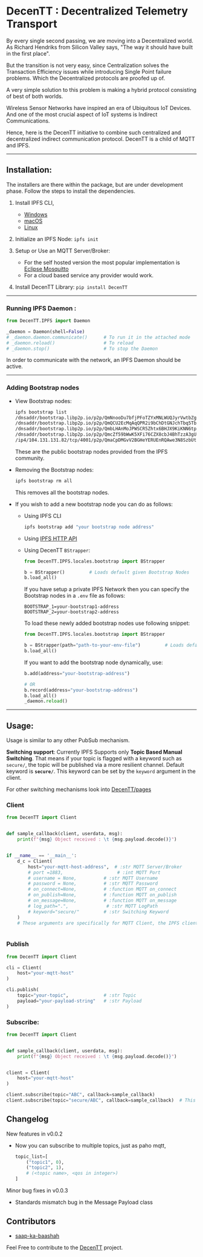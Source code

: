 # DecenTT : Decentralized Telemetry Transport
By every single second passing, we are moving into a Decentralized world. As Richard Hendriks from Silicon Valley says, "The way it should have built in the first place". 

But the transition is not very easy, since Centralization solves the Transaction Efficiency issues while introducing Single Point failure problems. Which the Decentralized protocols are proofed up of. 

A very simple solution to this problem is making a hybrid protocol consisting of best of both worlds. 

Wireless Sensor Networks have inspired an era of Ubiquitous IoT Devices. And one of the most crucial aspect of IoT systems is Indirect Communications. 

Hence, here is the DecenTT initiative to combine such centralized and decentralized indirect communication protocol.
DecenTT is a child of MQTT and IPFS.

---

## Installation: 
The installers are there within the package, but are under development phase.
Follow the steps to install the dependencies.
1. Install IPFS CLI, 
    - [Windows](https://docs.ipfs.io/install/command-line/#windows)
    - [macOS](https://docs.ipfs.io/install/command-line/#macos)
    - [Linux](https://docs.ipfs.io/install/command-line/#linux)

2. Initialize an IPFS Node:
    `ipfs init`

2. Setup or Use an MQTT Server/Broker: 
    - For the self hosted version the most popular implementation is [Eclipse Mosquitto](https://mosquitto.org/)
    - For a cloud based service any provider would work.

3. Install DecenTT Library: `pip install DecenTT`

---
### Running IPFS Daemon : 
```Python
from DecenTT.IPFS import Daemon

_daemon = Daemon(shell=False)
# _daemon.daemon.communicate()      # To run it in the attached mode
# _daemon.reload()                  # To reload
# _daemon.stop()                    # To stop the Daemon
```
In order to communicate with the network, an IPFS Daemon should be active.

--- 
### Adding Bootstrap nodes
- View Bootstrap nodes: 
    ```bash
    ipfs bootstrap list
    /dnsaddr/bootstrap.libp2p.io/p2p/QmNnooDu7bfjPFoTZYxMNLWUQJyrVwtbZg5gBMjTezGAJN
    /dnsaddr/bootstrap.libp2p.io/p2p/QmQCU2EcMqAqQPR2i9bChDtGNJchTbq5TbXJJ16u19uLTa
    /dnsaddr/bootstrap.libp2p.io/p2p/QmbLHAnMoJPWSCR5Zhtx6BHJX9KiKNN6tpvbUcqanj75Nb
    /dnsaddr/bootstrap.libp2p.io/p2p/QmcZf59bWwK5XFi76CZX8cbJ4BhTzzA3gU1ZjYZcYW3dwt
    /ip4/104.131.131.82/tcp/4001/p2p/QmaCpDMGvV2BGHeYERUEnRQAwe3N8SzbUtfsmvsqQLuvuJ
    ```
    These are the public bootstrap nodes provided from the IPFS community. 

- Removing the Bootstrap nodes: 
    ```bash
    ipfs bootstrap rm all
    ```
    This removes all the bootstrap nodes. 

- If you wish to add a new bootstrap node you can do as follows:
    - Using IPFS CLI
        ```bash
        ipfs bootstrap add "your bootstrap node address"
        ```
    - Using [IPFS HTTP API](https://docs.ipfs.io/reference/http/api/#api-v0-bootstrap-add)

    - Using DecenTT `BStrapper`:
        ```Python
        from DecenTT.IPFS.locales.bootstrap import BStrapper
        
        b = BStrapper()         # Loads default given Bootstrap Nodes
        b.load_all()
        ```

        If you have setup a private IPFS Network then you can specify the Bootstrap nodes in a `.env` file as follows:
        ```ENV
        BOOTSTRAP_1=your-bootstrap1-address
        BOOTSTRAP_2=your-bootstrap2-address
        ```
        To load these newly added bootstrap nodes use following snippet:
        ```Python
        from DecenTT.IPFS.locales.bootstrap import BStrapper
        
        b = BStrapper(path="path-to-your-env-file")         # Loads default given Bootstrap Nodes
        b.load_all()
        ```
        If you want to add the bootstrap node dynamically, use:
        ```Python
        b.add(address="your-bootstrap-address")

        # OR
        b.record(address="your-bootstrap-address")
        b.load_all()
        _daemon.reload()
        ```

---

## Usage:
Usage is similar to any other PubSub mechanism.

**Switching support**:
Currently IPFS Supports only **Topic Based Manual Switching**. 
That means if your topic is flagged with a keyword such as `secure/`, the topic will be published via a more resilient channel.
Default keyword is **`secure/`**.
This keyword can be set by the `keyword` argument in the client.

For other switching mechanisms look into [DecenTT/pages](https://github.com/saapo-ka-baadshah/DecenTT/blob/pages/README.md)

### Client
```Python
from DecenTT import Client


def sample_callback(client, userdata, msg):
    print(f"{msg} Object received : \t {msg.payload.decode()}")


if __name__ == '__main__':
    d_c = Client(
        host="your-mqtt-host-address",  # :str MQTT Server/Broker
        # port =1883,                    # :int MQTT Port
        # username = None,          # :str MQTT Username
        # password = None,          # :str MQTT Password
        # on_connect=None,          # :function MQTT on_connect
        # on_publish=None,          # :function MQTT on_publish
        # on_message=None,          # :function MQTT on_message
        # log_path=".",              # :str MQTT LogPath
        # keyword="secure/"         # :str Switching Keyword
    )
    # These arguments are specifically for MQTT Client, the IPFS client works as a self hosted node on a P2P network. Hence, it doesn't need any parameters to be set
    
```

### Publish
```Python
from DecenTT import Client

cli = Client(
    host="your-mqtt-host"
)

cli.publish(
    topic="your-topic",             # :str Topic
    payload="your-payload-string"   # :str Payload
)
```

### Subscribe:
```Python
from DecenTT import Client


def sample_callback(client, userdata, msg):
    print(f"{msg} Object received : \t {msg.payload.decode()}")


client = Client(
    host="your-mqtt-host"
)

client.subscribe(topic="ABC", callback=sample_callback)
client.subscribe(topic="secure/ABC", callback=sample_callback)  # This topic is more `resilient`, Hence, adding 'secure/' as a prefix makes use of a resilient topic

```

## Changelog
New features in v0.0.2
- Now you can subscribe to multiple topics, just as paho mqtt,
    ```Python
    topic_list=[
        ("topic1", 0),
        ("topic2", 1),
        # (<topic name>, <qos in integer>)
    ]
    ```

Minor bug fixes in v0.0.3
- Standards mismatch bug in the Message Payload class


## Contributors
- [saap-ka-baashah](https://github.com/saapo-ka-baadshah)

Feel Free to contribute to the [DecenTT](https://github.com/saapo-ka-baadshah/DecenTT) project.
